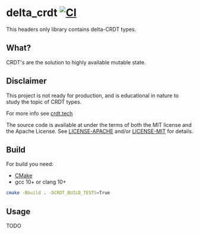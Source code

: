 # delta_crdt [![CI](https://github.com/moeryomenko/delta_crdt/actions/workflows/cmake.yaml/badge.svg)](https://github.com/moeryomenko/delta_crdt/actions/workflows/cmake.yaml)

This headers only library contains delta-CRDT types.

## What?

CRDT's are the solution to highly available mutable state.

## Disclaimer

This project is not ready for production, and is educational in nature to study the topic of CRDT types.

For more info see [crdt.tech](https://crdt.tech/papers.html)

The source code is available at under the terms of both the MIT license and the Apache License.
See [LICENSE-APACHE](LICENSE-APACHE) and/or [LICENSE-MIT](LICENSE-MIT) for details.

## Build

For build you need:

- [CMake](https://cmake.org/download/)
- gcc 10+ or clang 10+

```sh
cmake -Bbuild . -DCRDT_BUILD_TESTS=True
```

## Usage

TODO
